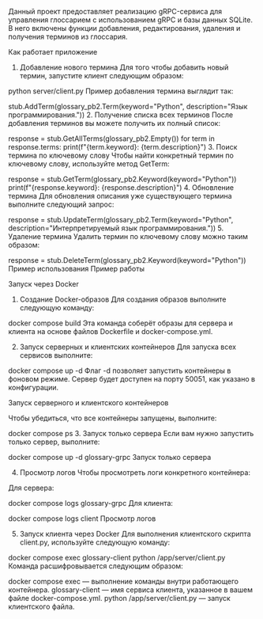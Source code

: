 Данный проект предоставляет реализацию gRPC-сервиса для управления глоссарием с использованием gRPC и базы данных SQLite. В него включены функции добавления, редактирования, удаления и получения терминов из глоссария.

Как работает приложение
1. Добавление нового термина
Для того чтобы добавить новый термин, запустите клиент следующим образом:


python server/client.py
Пример добавления термина выглядит так:


stub.AddTerm(glossary_pb2.Term(keyword="Python", description="Язык программирования."))
2. Получение списка всех терминов
После добавления терминов вы можете получить их полный список:


response = stub.GetAllTerms(glossary_pb2.Empty())
for term in response.terms:
    print(f"{term.keyword}: {term.description}")
3. Поиск термина по ключевому слову
Чтобы найти конкретный термин по ключевому слову, используйте метод GetTerm:


response = stub.GetTerm(glossary_pb2.Keyword(keyword="Python"))
print(f"{response.keyword}: {response.description}")
4. Обновление термина
Для обновления описания уже существующего термина выполните следующий запрос:


response = stub.UpdateTerm(glossary_pb2.Term(keyword="Python", description="Интерпретируемый язык программирования."))
5. Удаление термина
Удалить термин по ключевому слову можно таким образом:


response = stub.DeleteTerm(glossary_pb2.Keyword(keyword="Python"))
Пример использования
Пример работы

Запуск через Docker
1. Создание Docker-образов
Для создания образов выполните следующую команду:


docker compose build
Эта команда соберёт образы для сервера и клиента на основе файлов Dockerfile и docker-compose.yml.

2. Запуск серверных и клиентских контейнеров
Для запуска всех сервисов выполните:


docker compose up -d
Флаг -d позволяет запустить контейнеры в фоновом режиме. Сервер будет доступен на порту 50051, как указано в конфигурации.

Запуск серверного и клиентского контейнеров

Чтобы убедиться, что все контейнеры запущены, выполните:


docker compose ps
3. Запуск только сервера
Если вам нужно запустить только сервер, выполните:


docker compose up -d glossary-grpc
Запуск только сервера

4. Просмотр логов
Чтобы просмотреть логи конкретного контейнера:

Для сервера:

docker compose logs glossary-grpc
Для клиента:

docker compose logs client
Просмотр логов

5. Запуск клиента через Docker
Для выполнения клиентского скрипта client.py, используйте следующую команду:


docker compose exec glossary-client python /app/server/client.py
Команда расшифровывается следующим образом:

docker compose exec — выполнение команды внутри работающего контейнера.
glossary-client — имя сервиса клиента, указанное в вашем файле docker-compose.yml.
python /app/server/client.py — запуск клиентского файла.